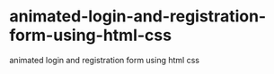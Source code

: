 # animated-login-and-registration-form-using-html-css
animated login and registration form using html css
